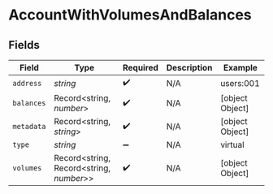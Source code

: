 # AccountWithVolumesAndBalances


## Fields

| Field                                    | Type                                     | Required                                 | Description                              | Example                                  |
| ---------------------------------------- | ---------------------------------------- | ---------------------------------------- | ---------------------------------------- | ---------------------------------------- |
| `address`                                | *string*                                 | :heavy_check_mark:                       | N/A                                      | users:001                                |
| `balances`                               | Record<string, *number*>                 | :heavy_check_mark:                       | N/A                                      | [object Object]                          |
| `metadata`                               | Record<string, *string*>                 | :heavy_check_mark:                       | N/A                                      | [object Object]                          |
| `type`                                   | *string*                                 | :heavy_minus_sign:                       | N/A                                      | virtual                                  |
| `volumes`                                | Record<string, Record<string, *number*>> | :heavy_check_mark:                       | N/A                                      | [object Object]                          |